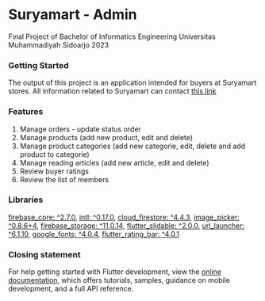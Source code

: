 # Suryamart - Admin

Final Project of Bachelor of Informatics Engineering Universitas Muhammadiyah Sidoarjo 2023

### Getting Started

The output of this project is an application intended for buyers at Suryamart stores. All information related to Suryamart can contact [this link]()
  
### Features

1. Manage orders - update status order
2. Manage products (add new product, edit and delete)
3. Manage product categories (add new categorie, edit, delete and add product to categorie)
4. Manage reading articles (add new article, edit and delete)
5. Review buyer ratings
6. Review the list of members

### Libraries

[firebase_core: ^2.7.0](), [intl: ^0.17.0](), [cloud_firestore: ^4.4.3](), [image_picker: ^0.8.6+4](), [firebase_storage: ^11.0.14](), [flutter_slidable: ^2.0.0](), [url_launcher: ^6.1.10](), [google_fonts: ^4.0.4](), [flutter_rating_bar: ^4.0.1]()
 
### Closing statement

For help getting started with Flutter development, view the
[online documentation](https://docs.flutter.dev/), which offers tutorials,
samples, guidance on mobile development, and a full API reference.

